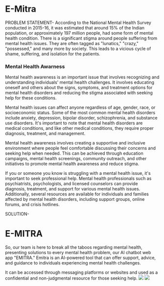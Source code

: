 # E-Mitra

PROBLEM STATEMENT-
According to the National Mental Health Survey conducted in 2015-16, it was estimated that around 15% of the Indian population, or approximately 197 million people, had some form of mental health condition.
There is a significant stigma around people suffering from mental health issues. They are often tagged as "lunatics," "crazy," "possessed," and many more by society. This leads to a vicious cycle of shame, suffering, and isolation for the patients.


<h3>Mental Health Awarness</h3>
<p>Mental health awareness is an important issue that involves recognizing and understanding individuals' mental health challenges. It involves educating oneself and others about the signs, symptoms, and treatment options for mental health disorders and reducing the stigma associated with seeking help for these conditions.

Mental health issues can affect anyone regardless of age, gender, race, or socioeconomic status. Some of the most common mental health disorders include anxiety, depression, bipolar disorder, schizophrenia, and substance use disorders. It's important to note that mental health disorders are medical conditions, and like other medical conditions, they require proper diagnosis, treatment, and management.

Mental health awareness involves creating a supportive and inclusive environment where people feel comfortable discussing their concerns and seeking help when needed. This can be achieved through education campaigns, mental health screenings, community outreach, and other initiatives to promote mental health awareness and reduce stigma.

If you or someone you know is struggling with a mental health issue, it's important to seek professional help. Mental health professionals such as psychiatrists, psychologists, and licensed counselors can provide diagnosis, treatment, and support for various mental health issues. Additionally, several resources are available for individuals and families affected by mental health disorders, including support groups, online forums, and crisis hotlines.</p>

SOLUTION-
<h1>E-MITRA</h1>

So, our team is here to break all the taboos regarding mental health, presenting solutions to every mental health problem, our AI chatbot web app "EMITRA." 
Emitra is an AI-powered tool that can offer support, advice, and guidance to individuals experiencing mental health challenges. 

It can be accessed through messaging platforms or websites and used as a confidential and non-judgmental resource for those seeking help.
<img src="https://emitra-bugsquashers.netlify.app/Images/Colourful%20Scrapbook%20Collage%20Media%20Marketing%20Brainstorm%20Presentation.png">
<img src= "Bug-Squashers/Images/WhatsApp Image 2023-03-23 at 11.09.02.jpeg">

